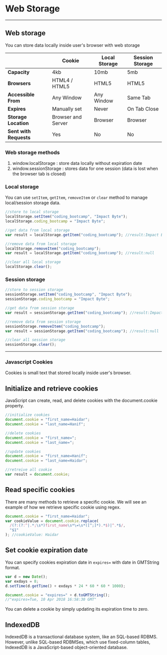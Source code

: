 # Web Storage

---

## Web storage

You can store data locally inside user's browser with web storage

|                        	| Cookie             	| Local Storage 	| Session Storage 	|
|------------------------	|--------------------	|---------------	|-----------------	|
| **Capacity**           	| 4kb                	| 10mb          	| 5mb             	|
| **Browsers**           	| HTML4 / HTML5      	| HTML5         	| HTML5           	|
| **Accessible From**    	| Any Window         	| Any Window    	| Same Tab        	|
| **Expires**            	| Manually set       	| Never         	| On Tab Close    	|
| **Storage Location**   	| Browser and Server 	| Browser       	| Browser         	|
| **Sent with Requests** 	| Yes                	| No            	| No              	|

### Web storage methods

1.  window.localStorage : store data locally without expiration date
1.  window.sessionStorage : stores data for one session (data is lost when the browser tab is closed)

### Local storage

You can use `setItem`, `getItem`, `removeItem` or `clear` method to manage local/session storage data.

```js
//store to local storage
localStorage.setItem("coding_bootcamp", "Impact Byte");
localStorage.coding_bootcamp = "Impact Byte";

//get data from local storage
var result = localStorage.getItem("coding_bootcamp"); //result:Impact Byte

//remove data from local storage
localStorage.removeItem("coding_bootcamp");
var result = localStorage.getItem("coding_bootcamp"); //result:null

//clear all local storage
localStorage.clear();
```

### Session storage

```js
//store to session storage
sessionStorage.setItem("coding_bootcamp", "Impact Byte");
sessionStorage.coding_bootcamp = "Impact Byte";

//get data from session storage
var result = sessionStorage.getItem("coding_bootcamp"); //result:Impact Byte

//remove data from session storage
sessionStorage.removeItem("coding_bootcamp");
var result = sessionStorage.getItem("coding_bootcamp"); //result:null

//clear all session storage
sessionStorage.clear();
```

---

### Javascript Cookies

Cookies is small text that stored locally inside user's browser.

## Initialize and retrieve cookies

JavaScript can create, read, and delete cookies with the document.cookie property.

```js
//initialize cookies
document.cookie = "first_name=Haidar";
document.cookie = "last_name=Hanif";

//delete cookies
document.cookie = "first_name=";
document.cookie = "last_name=";

//update cookies
document.cookie = "first_name=Hanif";
document.cookie = "last_name=Haidar";

//retreive all cookie
var result = document.cookie;
```

## Read specific cookies

There are many methods to retrieve a specific cookie. We will see an example of how we retrieve specific cookie using regex.

```js
document.cookie = "first_name=Haidar";
var cookieValue = document.cookie.replace(
  /(?:(?:^|.*;\s*)first_name\s*\=\s*([^;]*).*$)|^.*$/,
  "$1"
); //cookieValue: Haidar
```

## Set cookie expiration date

You can specify cookies expiration date in `expires=` with date in GMTString format.

```js
var d = new Date();
var exdays = 8;
d.setTime(d.getTime() + exdays * 24 * 60 * 60 * 1000);

document.cookie = "expires=" + d.toGMTString();
//"expires=Tue, 10 Apr 2018 16:58:30 GMT"
```

You can delete a cookie by simply updating its expiration time to zero.



## IndexedDB

IndexedDB is a transactional database system, like an SQL-based RDBMS. However, unlike SQL-based RDBMSes, which use fixed-column tables, IndexedDB is a JavaScript-based object-oriented database. 
